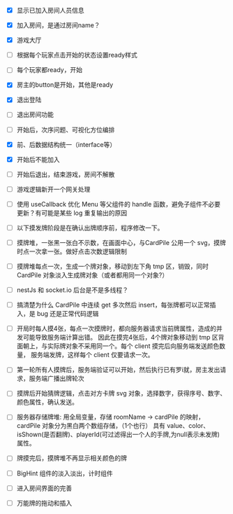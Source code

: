   - [X] 显示已加入房间人员信息
  - [X] 加入房间，是通过房间name？
  - [X] 游戏大厅
  - [ ] 根据每个玩家点击开始的状态设置ready样式
  - [ ] 每个玩家都ready，开始
  - [X] 房主的button是开始，其他是ready
  - [X] 退出登陆
  - [ ] 退出房间功能
  - [ ] 开始后，次序问题、可视化方位编排
  - [X] 前、后数据结构统一（interface等）
  - [X] 开始后不能加入
  - [ ] 开始后退出，结束游戏，房间不解散
  - [ ] 游戏逻辑新开一个网关处理
  - [ ] 使用 useCallback 优化 Menu 等父组件的 handle 函数，避免子组件不必要更新？有可能是某些 log 重复输出的原因

  - [ ] 以下摸发牌阶段是在确认出牌顺序前，程序修改一下。
  - [ ] 摸牌堆，一张黑一张白不示数，在画面中心，与CardPile 公用一个 svg，摸牌时点一次拿一张。做好点击次数逻辑限制
  - [ ] 摸牌堆每点一次，生成一个牌对象，移动到左下角 tmp 区，销毁，同时 CardPile 对象淡入生成牌对象（或者都用同一个对象?）
  - [ ] nestJs 和 socket.io 后台是不是多线程？
  - [ ] 搞清楚为什么 CardPile 中连续 get 多次然后 insert，每张牌都可以正常插入，是 bug 还是正常代码逻辑
  - [ ] 开局时每人摸4张，每点一次摸牌时，都向服务器请求当前牌属性，造成的并发可能导致服务端计算出错。
          因此在摸完4张后，4个牌对象移动到 tmp 区背面朝上，与实际牌对象不采用同一个。每个 client 摸完后向服务端发送颜色数量，
          服务端发牌，这样每个 client 仅要请求一次。
  - [ ] 第一轮所有人摸牌后，服务端验证可以开始，然后执行已有罗i就，房主发出请求，服务端广播出牌轮次
  - [ ] 摸牌后开始猜牌逻辑，点击对方卡牌 svg 对象，选择数字，获得序号、数字、颜色属性，确认发送。
  - [ ] 服务器存储牌堆: 用全局变量，存储 roomName -> cardPile 的映射，cardPile 对象分为黑白两个数组存储，（1个也行）
          具有 value、color、isShown(是否翻牌)、playerId(可过滤得出一个人的手牌,为null表示未发牌) 属性。
  - [ ] 牌摸完后，摸牌堆不再显示相关颜色的牌

  - [ ] BigHint 组件的淡入淡出，计时组件
  - [ ] 进入房间界面的完善
  - [ ] 万能牌的拖动和插入